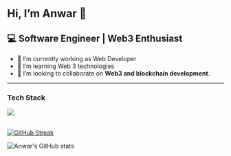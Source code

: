 <h1 style=font-size:25px>Hi, I’m Anwar 👋</h1> 

##  💻  Software Engineer | Web3 Enthusiast
- 🔭 I’m currently working as Web Developer
- 🌱 I’m learning Web 3 technologies
- 👯 I’m looking to collaborate on **Web3 and blockchain development**.
---

 <div>
<div>
  <h3> Tech Stack</h3>
  <img src=https://go-skill-icons.vercel.app/api/icons?i=ts,js,html,css,cairo,solidity,rust,git,nodejs,npm/>
</div>
<br/>


[![GitHub Streak](https://streak-stats.demolab.com?user=zleypner&theme=neon-dark&hide_border=true)](https://git.io/streak-stats)
</div>


![Anwar's GitHub stats](https://github-readme-stats.vercel.app/api?username=zleypner&show_icons=true&theme=vue-dark)
<div></div>





<!--


Here are some ideas to get you started:

- 🔭 I’m currently working on ...
- 🌱 I’m currently learning ...
- 👯 I’m looking to collaborate on ...
- 🤔 I’m looking for help with ...
- 💬 Ask me about ...
- 📫 How to reach me: ...
- 😄 Pronouns: ...
- ⚡ Fun fact: ...
-->
